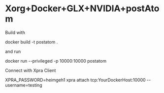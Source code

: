 # Xorg+Docker+GLX+NVIDIA+postAtom

Build with 

docker build -t postatom .

and run

docker run --privileged -p 10000:10000 postatom

Connect with Xpra Client 

XPRA_PASSWORD=heimgeh1 xpra attach tcp:YourDockerHost:10000 --username=testing


